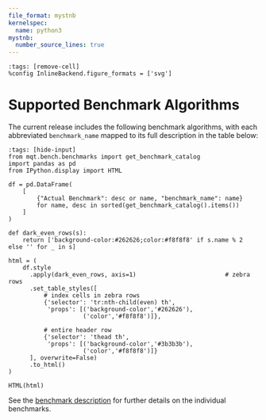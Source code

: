 ```yaml
---
file_format: mystnb
kernelspec:
  name: python3
mystnb:
  number_source_lines: true
---
```


```{code-cell} ipython3
:tags: [remove-cell]
%config InlineBackend.figure_formats = ['svg']
```

# Supported Benchmark Algorithms

The current release includes the following benchmark algorithms, with each abbreviated `benchmark_name` mapped to its full description in the table below:

```{code-cell} ipython3
:tags: [hide-input]
from mqt.bench.benchmarks import get_benchmark_catalog
import pandas as pd
from IPython.display import HTML

df = pd.DataFrame(
    [
        {"Actual Benchmark": desc or name, "benchmark_name": name}
        for name, desc in sorted(get_benchmark_catalog().items())
    ]
)

def dark_even_rows(s):
    return ['background-color:#262626;color:#f8f8f8' if s.name % 2 else '' for _ in s]

html = (
    df.style
      .apply(dark_even_rows, axis=1)                         # zebra rows
      .set_table_styles([
          # index cells in zebra rows
          {'selector': 'tr:nth-child(even) th',
           'props': [('background-color','#262626'),
                     ('color','#f8f8f8')]},

          # entire header row
          {'selector': 'thead th',
           'props': [('background-color','#3b3b3b'),
                     ('color','#f8f8f8')]}
      ], overwrite=False)
      .to_html()
)

HTML(html)
```

See the [benchmark description](https://www.cda.cit.tum.de/mqtbench/benchmark_description) for further details on the individual benchmarks.
